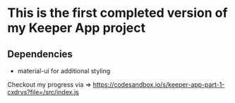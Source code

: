 # This is the first completed version of my Keeper App project 

## Dependencies
- material-ui for additional styling

Checkout my progress via => 
https://codesandbox.io/s/keeper-app-part-1-cxdrvs?file=/src/index.js